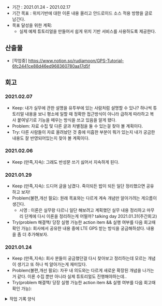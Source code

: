 - 기간 : 2021.01.24 - 2021.02.17
- 기간 목표 : 위치기반에 대한 이론 내용 올리고 안드로이드 소스 적용 방향을 글로 남긴다.
- 목표 달성을 위한 계획: 
  - 실제 예제 튜토리얼을 만들어서 쉽게 위치 기반 서비스를 사용하도록 제공한다.

## 산출물
- [작업중] https://www.notion.so/rudiamoon/GPS-Tutorial-6fc2441ce88d46ed968360780aa17d5f

## 회고
### 2021.02.07
 - Keep: 내가 실무에 관한 설명을 유투부에 있는 사람처럼 설명할 수 있나? 하나씩 튜토리얼 내용을 보니 평소에 일할 때 정확한 접근방식이 아니라 급하게 따라하고 복사 붙여넣기로 기능을 떼우는 방식을 쓰고 있음을 알게 됐다.
 - Problem: 자료 수집 및 다른 글과 차별점을 둘 수 있는걸 찾아 볼 계획이다.
 - Try: 다른 사람들이 자료 올려놨던 것 중에 미흡한 부분이 뭐가 있는지 내가 궁금한 내용도 잘 반영되어있는지 찾아 볼 계획이다.

### 2021.02.06
- Keep (만족,지속): 그래도 반성문 쓰기 싫어서 지속하게 된다.

### 2021.01.29
- Keep (만족,지속): 드디어 글을 남겼다. 죽이되든 밥이 되든 일단 정리했으면 공유하고 보자!
- Problem(불편,개선 필요): 원래 목표와는 다르게 계속 개념만 알아가려는 게으름이 생긴다.
  - 시영 : 이론은 실무랑 다르니 일단 해보려고 계획했던 실무 내용 정리하고 마무리 단계에 다시 이론을 정리하는게 어떨까? talking day 2021.01.31(주간회고)
- Try(problem 해결책/ 당장 실행 가능한 action item && 실행 여부를 다음 회고때 확인 가능): 회사에서 공유한 내용 중에 LTE GPS 받는 방식을 궁금해하셨다. 내용을 좀 더 추가해보자.

### 2021.01.24
- Keep (만족,지속): 회사 분들이 궁금했던걸 다시 찾아보고 정리하는데 모르는 개념이 생기고 또 하나 씩 알아가는게 재미있다.
- Problem(불편,개선 필요): 자꾸 내 의도와는 다르게 새로운 확장된 개념을 나가는거 같다. 이론 수집 뿐만 아니라 실제 튜토리얼도 진행해야하는데.. 
- Try(problem 해결책/ 당장 실행 가능한 action item && 실행 여부를 다음 회고때 확인 가능): 
<details><summary>작업 기록 양식</summary>

- 작업 내용 :
- 작업일 : 
- 산출물(commit url,블로그 주소,...) : 
- 회고(KPT) :
  - Keep (만족,지속):
  - Problem(불편,개선 필요):
  - Try(problem 해결책/ 당장 실행 가능한 action item && 실행 여부를 다음 회고때 확인 가능): 
- 기타 메모 : 
</details>
